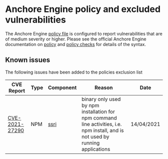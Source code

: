 # Anchore Engine policy and excluded vulnerabilities
The Anchore Engine [policy file](anchore-policy.json) is configured to report vulnerabilities that are of medium severity or higher.  Please see the official Anchore Engine documentation on [policy](https://docs.anchore.com/current/docs/engine/general/concepts/policy/) and [policy checks](https://docs.anchore.com/current/docs/overview/concepts/policy/policy_checks/) for details of the syntax.

## Known issues
The following issues have been added to the policies exclusion list

| CVE Report    |Type      | Component | Reason       | Date |
| ------------- | -------  |----------| ------------- | -----------------  |
| [CVE-2021-27290](https://github.com/advisories/GHSA-vx3p-948g-6vhq) | NPM | [ssri](https://github.com/zkat/ssri) | binary only used by npm installation for npm command line activities, i.e. npm install, and is not used by running applications | 14/04/2021 |
